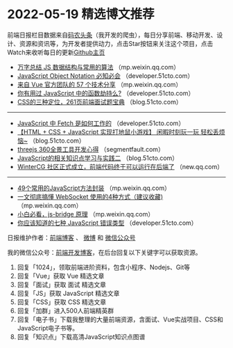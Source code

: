 # 2022-05-19 精选博文推荐

前端日报栏目数据来自[码农头条](https://toutiao.qdkfweb.cn/)（我开发的爬虫），每日分享前端、移动开发、设计、资源和资讯等，为开发者提供动力，点击Star按钮来关注这个项目，点击Watch来收听每日的更新[Github主页](https://github.com/kujian/frontendDaily)
* [万字总结 JS 数据结构与常用的算法](https://mp.weixin.qq.com/s?__biz=MzUzNjk5MTE1OQ==&mid=2247517643&idx=1&sn=d22a3eeedef0aeebb1f74c070541c853) （mp.weixin.qq.com）
* [JavaScript Object Notation 必知必会](https://developer.51cto.com/article/709278.html) （developer.51cto.com）
* [来自 Vue 官方团队的 57 个技术分享](https://mp.weixin.qq.com/s?__biz=MzkwODIwMDY2OQ==&mid=2247492922&idx=1&sn=a8e576ed9429afcb1edffb0dc3531dbc) （mp.weixin.qq.com）
* [你有用过 JavaScript 中的函数劫持么?](https://developer.51cto.com/article/709266.html) （developer.51cto.com）
* [CSS的三种定位，261页前端面试题宝典](https://blog.51cto.com/u_15625078/5305943) （blog.51cto.com）

***
* [JavaScript 中 Fetch 是如何工作的](https://developer.51cto.com/article/709256.html) （developer.51cto.com）
* [【HTML + CSS + JavaScript 实现打地鼠小游戏】 闲暇时刻玩一玩 轻松丢烦恼~](https://blog.51cto.com/u_15500707/5304321) （blog.51cto.com）
* [threejs 360全景工具开发心得](https://segmentfault.com/a/1190000041862728) （segmentfault.com）
* [JavaScript的相关知识点学习与实践二](https://blog.51cto.com/u_15638660/5301957) （blog.51cto.com）
* [WinterCG 社区正式成立，前端代码终于可以运行在后端了](https://new.qq.com/omn/20220518/20220518A05UTE00.html) （new.qq.com）

***
* [49个常用的JavaScript方法封装](https://mp.weixin.qq.com/s?__biz=MzI4OTY2MzE0OA==&mid=2247499612&idx=1&sn=95c4f918601b4a895a9499b487d5b253) （mp.weixin.qq.com）
* [一文彻底搞懂 WebSocket 使用的4种方式（建议收藏)](https://mp.weixin.qq.com/s?__biz=MzkwODMzOTY1NA==&mid=2247503674&idx=1&sn=727ee0b0670e20faefef587f594d85d0) （mp.weixin.qq.com）
* [小白必看，js-bridge 原理](https://mp.weixin.qq.com/s?__biz=MzU5NDM5MDg1Mw==&mid=2247495516&idx=1&sn=decff1dc5c0cf047dc55affe9185113d) （mp.weixin.qq.com）
* [你应该知道的七种 JavaScript 错误类型](https://developer.51cto.com/article/709279.html) （developer.51cto.com）

日报维护作者：[前端博客](https://qdkfweb.cn/) 、 [微博](http://weibo.com/kujian) 和 [微信公众号](https://open.weixin.qq.com/qr/code?username=caibaojian_com)

我的微信公众号：[前端开发博客](https://open.weixin.qq.com/qr/code?username=caibaojian_com)，在后台回复以下关键字可以获取资源。

1. 回复「1024」，领取前端进阶资料，包含小程序、Nodejs、Git等
2. 回复「Vue」获取 Vue 精选文章
3. 回复「面试」获取 面试 精选文章
4. 回复「JS」获取 JavaScript 精选文章
5. 回复「CSS」获取 CSS 精选文章
6. 回复「加群」进入500人前端精英群
7. 回复「电子书」下载我整理的大量前端资源，含面试、Vue实战项目、CSS和JavaScript电子书等。
8. 回复「知识点」下载高清JavaScript知识点图谱